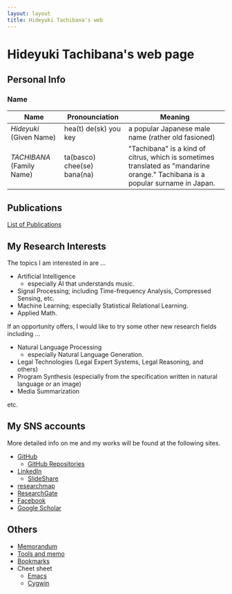 ```yaml
---
layout: layout
title: Hideyuki Tachibana's web 
---
```



# Hideyuki Tachibana's web page

## Personal Info 

### Name 


| Name |Pronounciation | Meaning |
| ----------- |-------------- | ----- |
| *Hideyuki*  (Given Name) | hea(t) de(sk) you key  |  a popular Japanese male name (rather old fasioned) |
| *TACHIBANA* (Family Name) | ta(basco) chee(se) bana(na) | "Tachibana" is a kind of citrus, which is sometimes translated as "mandarine orange." Tachibana is a popular surname in Japan. |


## Publications

[List of Publications](publications.html)

## My Research Interests 
The topics I am interested in are ...

+ Artificial Intelligence
   + especially AI that understands music.
+ Signal Processing; including Time-frequency Analysis, Compressed Sensing, etc.
+ Machine Learning; especially Statistical Relational Learning.
+ Applied Math.

If an opportunity offers, I would like to try some other new research fields including ...

+ Natural Language Processing 
   + especially Natural Language Generation.
+ Legal Technologies (Legal Expert Systems, Legal Reasoning, and others)
+ Program Synthesis (especially from the specification written in natural language or an image)
+ Media Summarization

etc.


## My SNS accounts 
More detailed info on me and my works will be found at the following sites.

+ [GitHub](https://github.com/tachi-hi)
   + [GitHub Repositories](https://github.com/tachi-hi?tab=repositories) 
+ [LinkedIn](http://jp.linkedin.com/pub/hideyuki-tachibana/51/134/5a5)
   + [SlideShare](http://www.slideshare.net/HideyukiTachibana)
+ [researchmap](http://researchmap.jp/tachi-hi/)
+ [ResearchGate](http://www.researchgate.net/profile/Hideyuki_Tachibana)
+ [Facebook](http://www.facebook.com/hideyuki.tachibana)
+ [Google Scholar](http://scholar.google.co.jp/citations?user=wAXtttwAAAAJ)


## Others

+ [Memorandum](memo.html)
+ [Tools and memo](tools.html)
+ [Bookmarks](bookmarks.html)
+ Cheet sheet
    + [Emacs](cheet_sheets/emacs.html)
    + [Cygwin](cheet_sheets/cygwin.html)
